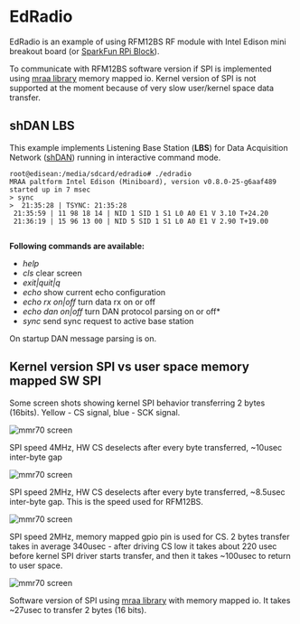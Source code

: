 EdRadio
=======

EdRadio is an example of using RFM12BS RF module with Intel Edison mini breakout board (or [SparkFun RPi Block](https://www.sparkfun.com/products/13044)).

To communicate with RFM12BS software version if SPI is implemented using [mraa library](https://github.com/intel-iot-devkit/mraa) memory mapped io. Kernel version of SPI is not supported at the moment because of very slow user/kernel space data transfer.    

shDAN LBS
---------

This example implements Listening Base Station (**LBS**) for Data Acquisition Network ([shDAN](https://github.com/achilikin/shDAN)) running in interactive command mode. 

```
root@edisean:/media/sdcard/edradio# ./edradio
MRAA paltform Intel Edison (Miniboard), version v0.8.0-25-g6aaf489
started up in 7 msec
> sync
>  21:35:28 | TSYNC: 21:35:28
 21:35:59 | 11 98 18 14 | NID 1 SID 1 S1 L0 A0 E1 V 3.10 T+24.20
 21:36:19 | 15 96 13 00 | NID 5 SID 1 S1 L0 A0 E1 V 2.90 T+19.00
  
```

**Following commands are available:**

* _help_ 
* _cls_  clear screen
* _exit|quit|q_
* _echo_ show current echo configuration
* _echo rx on|off_ turn data rx on or off
* _echo dan on|off_ turn DAN protocol parsing on or off* 
* _sync_ send sync request to active base station

On startup DAN message parsing is on.

Kernel version SPI vs user space memory mapped SW SPI
-----------------------------------------------------

Some screen shots showing kernel SPI behavior transferring 2 bytes (16bits).
Yellow - CS signal, blue - SCK signal.

![mmr70 screen](http://achilikin.com/github/sys-4mhz.png)

SPI speed 4MHz, HW CS deselects after every byte transferred, ~10usec inter-byte gap
   
![mmr70 screen](http://achilikin.com/github/sys-2mhz.png)

SPI speed 2MHz, HW CS deselects after every byte transferred, ~8.5usec inter-byte gap. This is the speed used for RFM12BS.

![mmr70 screen](http://achilikin.com/github/sys-pi-cs.png)

SPI speed 2MHz, memory mapped gpio pin is used for CS. 2 bytes transfer takes in average 340usec - after driving CS low it takes about 220 usec before kernel SPI driver starts transfer, and then it takes ~100usec to return to user space.

![mmr70 screen](http://achilikin.com/github/sw-spi.png)

Software version of SPI using [mraa library](https://github.com/intel-iot-devkit/mraa) with memory mapped io. It takes ~27usec to transfer 2 bytes (16 bits).


